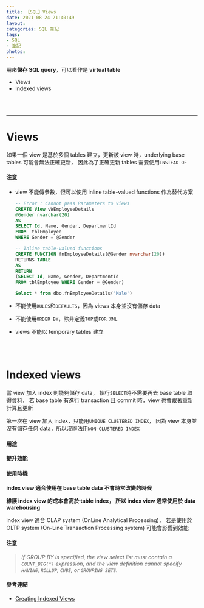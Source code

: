 ```yaml
---
title: 【SQL】Views
date: 2021-08-24 21:40:49
layout:
categories: SQL 筆記
tags:
- SQL
- 筆記
photos:
---
```


用來**儲存 SQL query**，可以看作是 **virtual table**
- Views
- Indexed views
<!-- more -->
<br />
<br />

---

# Views
如果一個 view 是基於多個 tables 建立，更新該 view 時，underlying base tables 可能會無法正確更新，
因此為了正確更新 tables 需要使用`INSTEAD OF`

#### 注意
- view 不能傳參數，但可以使用 inline table-valued functions 作為替代方案

  ```sql
  -- Error : Cannot pass Parameters to Views
  CREATE View vWEmployeeDetails
  @Gender nvarchar(20)
  AS
  SELECT Id, Name, Gender, DepartmentId
  FROM  tblEmployee
  WHERE Gender = @Gender

  -- Inline table-valued functions
  CREATE FUNCTION fnEmployeeDetails(@Gender nvarchar(20))
  RETURNS TABLE
  AS
  RETURN 
  (SELECT Id, Name, Gender, DepartmentId
  FROM tblEmployee WHERE Gender = @Gender)

  Select * from dbo.fnEmployeeDetails('Male')
  ```

- 不能使用`RULES`和`DEFAULTS`，因為 views 本身並沒有儲存 data
- 不能使用`ORDER BY`，除非定義`TOP`或`FOR XML`
- views 不能以 temporary tables 建立
<br />
<br />

# Indexed views

當 view 加入 index 則能夠儲存 data，
執行`SELECT`時不需要再去 base table 取得資料，
若 base table 有進行 transaction 且 commit 時，view 也會跟著重新計算且更新
<!-- more -->

第一次在 view 加入 index，只能用`UNIQUE CLUSTERED INDEX`，
因為 view 本身並沒有儲存任何 data，所以沒辦法用`NON-CLUSTERED INDEX`

#### 用途
**提升效能**

#### 使用時機
**index view 適合使用在 base table data 不會時常改變的時候**

**維護 index view 的成本會高於 table index，
所以 index view 通常使用於 data warehousing**

index view 適合 OLAP system (OnLine Analytical Processing)，
若是使用於 OLTP system (On-Line Transaction Processing system) 可能會影響到效能

#### 注意
> _If GROUP BY is specified, the view select list must contain a `COUNT_BIG(*)` expression, and the view definition cannot specify `HAVING`, `ROLLUP`, `CUBE`, or `GROUPING SETS`._

#### 參考連結
- [Creating Indexed Views](https://docs.microsoft.com/en-us/previous-versions/sql/sql-server-2008-r2/ms191432(v=sql.105)?redirectedfrom=MSDN)
